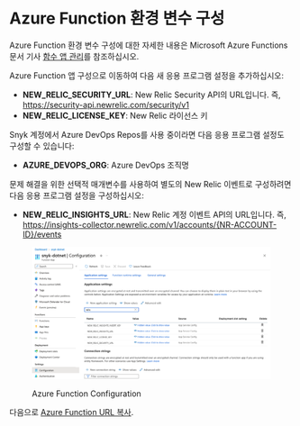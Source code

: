 # Azure Function 환경 변수 구성

Azure Function 환경 변수 구성에 대한 자세한 내용은 Microsoft Azure Functions 문서 기사 [함수 앱 관리](https://learn.microsoft.com/en-us/azure/azure-functions/functions-how-to-use-azure-function-app-settings?tabs=portal)를 참조하십시오.

Azure Function 앱 구성으로 이동하여 다음 새 응용 프로그램 설정을 추가하십시오:

- **NEW\_RELIC\_SECURITY\_URL**: New Relic Security API의 URL입니다. 즉, https://security-api.newrelic.com/security/v1
- **NEW\_RELIC\_LICENSE\_KEY**: New Relic 라이선스 키

Snyk 계정에서 Azure DevOps Repos를 사용 중이라면 다음 응용 프로그램 설정도 구성할 수 있습니다:

- **AZURE\_DEVOPS\_ORG**: Azure DevOps 조직명

문제 해결을 위한 선택적 매개변수를 사용하여 별도의 New Relic 이벤트로 구성하려면 다음 응용 프로그램 설정을 구성하십시오:

- **NEW\_RELIC\_INSIGHTS\_URL**: New Relic 계정 이벤트 API의 URL입니다. 즉, https://insights-collector.newrelic.com/v1/accounts/{NR-ACCOUNT-ID}/events

<figure><img src="../../../../.gitbook/assets/azure-function-configuration.png" alt="Azure Function Configuration"><figcaption><p>Azure Function Configuration</p></figcaption></figure>

다음으로 [Azure Function URL 복사](copy-the-azure-function-url.md).